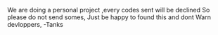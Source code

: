 We are doing a personal project
,every codes sent will be declined
So please do not send somes,
Just be happy to found this and dont
Warn devloppers,
-Tanks
